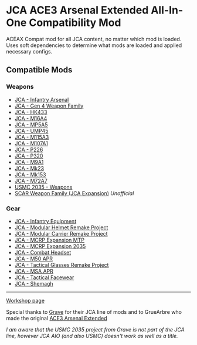 # JCA ACE3 Arsenal Extended All-In-One Compatibility Mod
ACEAX Compat mod for all JCA content, no matter which mod is loaded. Uses soft dependencies to determine what mods are loaded and applied necessary configs.

## Compatible Mods
### Weapons
- [JCA - Infantry Arsenal](https://steamcommunity.com/sharedfiles/filedetails/?id=3333302397)
- [JCA - Gen 4 Weapon Family](https://steamcommunity.com/sharedfiles/filedetails/?id=3149544080)
- [JCA - HK433](https://steamcommunity.com/sharedfiles/filedetails/?id=3593321509)
- [JCA - M16A4](https://steamcommunity.com/sharedfiles/filedetails/?id=3343727154)
- [JCA - MP5A5](https://steamcommunity.com/sharedfiles/filedetails/?id=3302425224)
- [JCA - UMP45](https://steamcommunity.com/sharedfiles/filedetails/?id=3397288027)
- [JCA - M115A3](https://steamcommunity.com/sharedfiles/filedetails/?id=3148699851)
- [JCA - M107A1](https://steamcommunity.com/sharedfiles/filedetails/?id=3559739995)
- [JCA - P226](https://steamcommunity.com/sharedfiles/filedetails/?id=3328185289)
- [JCA - P320](https://steamcommunity.com/sharedfiles/filedetails/?id=3029401059)
- [JCA - M9A1](https://steamcommunity.com/sharedfiles/filedetails/?id=3457335790)
- [JCA - Mk23](https://steamcommunity.com/sharedfiles/filedetails/?id=3477061208)
- [JCA - Mk153](https://steamcommunity.com/sharedfiles/filedetails/?id=3389038429)
- [JCA - M72A7](https://steamcommunity.com/sharedfiles/filedetails/?id=3510375032)
- [USMC 2035 - Weapons](https://steamcommunity.com/sharedfiles/filedetails/?id=3505099041)
- [SCAR Weapon Family (JCA Expansion)](https://steamcommunity.com/sharedfiles/filedetails/?id=3345739516) _Unofficial_

### Gear
- [JCA - Infantry Equipment](https://steamcommunity.com/sharedfiles/filedetails/?id=3473383676)
- [JCA - Modular Helmet Remake Project](https://steamcommunity.com/sharedfiles/filedetails/?id=3498478340)
- [JCA - Modular Carrier Remake Project](https://steamcommunity.com/sharedfiles/filedetails/?id=2989752481)
- [JCA - MCRP Expansion MTP](https://steamcommunity.com/sharedfiles/filedetails/?id=3417534462)
- [JCA - MCRP Expansion 2035](https://steamcommunity.com/sharedfiles/filedetails/?id=3417529347)
- [JCA - Combat Headset](https://steamcommunity.com/sharedfiles/filedetails/?id=3473420778)
- [JCA - M50 APR](https://steamcommunity.com/sharedfiles/filedetails/?id=3234562620)
- [JCA - Tactical Glasses Remake Project](https://steamcommunity.com/sharedfiles/filedetails/?id=3323321780)
- [JCA - MSA APR](https://steamcommunity.com/sharedfiles/filedetails/?id=3508762433)
- [JCA - Tactical Facewear](https://steamcommunity.com/sharedfiles/filedetails/?id=3543364649)
- [JCA - Shemagh](https://steamcommunity.com/sharedfiles/filedetails/?id=3590944304)
----
[Workshop page](https://steamcommunity.com/sharedfiles/filedetails/?id=3501412586)

Special thanks to [Grave](https://steamcommunity.com/id/GraveHeartCRCG/myworkshopfiles/?appid=107410) for their JCA line of mods and to GrueArbre who made the original [ACE3 Arsenal Extended](https://steamcommunity.com/workshop/filedetails/?id=2522638637)

*I am aware that the USMC 2035 project from Grave is not part of the JCA line, however JCA AIO (and also USMC) doesn't work as well as a title.*